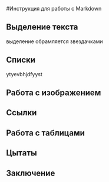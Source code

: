 #Инструкция для работы с Markdown

## Выделение текста
выделение обрамляется звездачками
## Списки
ytyevbhjdfyyst
## Работа с изображением

## Ссылки 

## Работа с таблицами

## Цытаты

## Заключение